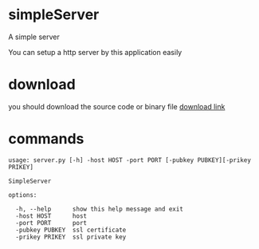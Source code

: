 # simpleServer
A simple server

You can setup a http server by this application easily
# download
you should download the source code or binary file
[download link](https://github.com/littleli233/simpleServer/releases)

# commands
```
usage: server.py [-h] -host HOST -port PORT [-pubkey PUBKEY][-prikey PRIKEY]

SimpleServer

options:

  -h, --help      show this help message and exit
  -host HOST      host
  -port PORT      port
  -pubkey PUBKEY  ssl certificate
  -prikey PRIKEY  ssl private key
  ```